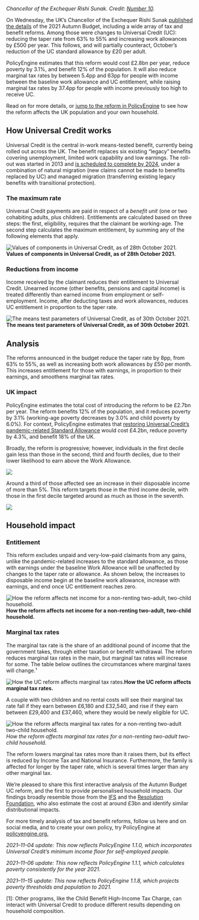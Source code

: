 *Chancellor of the Exchequer Rishi Sunak. Credit: [Number 10](https://www.flickr.com/photos/number10gov/49647526566).*

On Wednesday, the UK’s Chancellor of the Exchequer Rishi Sunak [published the details](https://www.gov.uk/government/topical-events/budget-2021) of the 2021 Autumn Budget, including a wide array of tax and benefit reforms. Among those were changes to Universal Credit (UC): reducing the taper rate from 63% to 55% and increasing work allowances by £500 per year. This follows, and will partially counteract, October’s reduction of the UC standard allowance by £20 per adult.

PolicyEngine estimates that this reform would cost £2.8bn per year, reduce poverty by 3.1%, and benefit 12% of the population. It will also reduce marginal tax rates by between 5.4pp and 63pp for people with income between the baseline work allowance and UC entitlement, while raising marginal tax rates by 37.4pp for people with income previously too high to receive UC.

Read on for more details, or [jump to the reform in PolicyEngine](https://policyengine.org/uk/population-impact?UC_reduction_rate=55&UC_work_allowance_with_housing=335&UC_work_allowance_without_housing=557&policy_date=20211101) to see how the reform affects the UK population and your own household.

## How Universal Credit works

Universal Credit is the central in-work means-tested benefit, currently being rolled out across the UK. The benefit replaces six existing “legacy” benefits covering unemployment, limited work capability and low earnings. The roll-out was started in 2013 and [is scheduled to complete by 2024](https://www.bbc.co.uk/news/uk-51318730), under a combination of natural migration (new claims cannot be made to benefits replaced by UC) and managed migration (transferring existing legacy benefits with transitional protection).

### The maximum rate

Universal Credit payments are paid in respect of a *benefit unit* (one or two cohabiting adults, plus children). Entitlements are calculated based on three steps: the first, eligibility, requires that the claimant be working-age. The second step calculates the maximum entitlement, by summing any of the following elements that apply.

![*Values of components in Universal Credit, as of 28th October 2021.*](https://cdn-images-1.medium.com/max/2000/1*E5Gdno7MfZgBf6pIQsQVuQ.png)**Values of components in Universal Credit, as of 28th October 2021.**

### Reductions from income

Income received by the claimant reduces their entitlement to Universal Credit. Unearned income (other benefits, pensions and capital income) is treated differently than earned income from employment or self-employment. Income, after deducting taxes and work allowances, reduces UC entitlement in proportion to the taper rate.

![*The means test parameters of Universal Credit, as of 30th October 2021.*](https://cdn-images-1.medium.com/max/2000/1*yLCGkbJixG94IplxwCr0lA.png)**The means test parameters of Universal Credit, as of 30th October 2021.**

## Analysis

The reforms announced in the budget reduce the taper rate by 8pp, from 63% to 55%, as well as increasing both work allowances by £50 per month. This increases entitlement for those with earnings, in proportion to their earnings, and smoothens marginal tax rates.

### UK impact

PolicyEngine estimates the total cost of introducing the reform to be £2.7bn per year. The reform benefits 12% of the population, and it reduces poverty by 3.1% (working-age poverty decreases by 3.0% and child poverty by 6.0%). For context, PolicyEngine estimates that [restoring Universal Credit’s pandemic-related Standard Allowance](https://policyengine.org/uk/population-impact?UC_couple_old=596.58&UC_couple_young=490.6&UC_single_old=411.51&UC_single_young=344) would cost £4.2bn, reduce poverty by 4.3%, and benefit 18% of the UK.

Broadly, the reform is progressive; however, individuals in the first decile gain less than those in the second, third and fourth deciles, due to their lower likelihood to earn above the Work Allowance.

![](https://cdn-images-1.medium.com/max/2432/1*a0kz7ck9hBzc-npkfDT8rg.png)

Around a third of those affected see an increase in their disposable income of more than 5%. This reform targets those in the third income decile, with those in the first decile targeted around as much as those in the seventh.

![](https://cdn-images-1.medium.com/max/2712/1*9kCqPau-QsVxh0O5rAtmTw.png)

## Household impact

### Entitlement

This reform excludes unpaid and very-low-paid claimants from any gains, unlike the pandemic-related increases to the standard allowance, as those with earnings under the baseline Work Allowance will be unaffected by changes to the taper rate or allowance. As shown below, the increases to disposable income begin at the baseline work allowance, increase with earnings, and end once UC entitlement reaches zero.

![*How the reform affects net income for a non-renting two-adult, two-child household.*](https://cdn-images-1.medium.com/max/2712/1*8h6Scwp3WFIk2At1_-zQoA.png)**How the reform affects net income for a non-renting two-adult, two-child household.**

### Marginal tax rates

The marginal tax rate is the share of an additional pound of income that the government takes, through either taxation or benefit withdrawal. The reform reduces marginal tax rates in the main, but marginal tax rates will increase for some. The table below outlines the circumstances where marginal taxes will change.¹

![*How the UC reform affects marginal tax rates.*](https://cdn-images-1.medium.com/max/2000/1*5vOnR-QCusGaBhvRH_CfQQ.png)**How the UC reform affects marginal tax rates.**

A couple with two children and no rental costs will see their marginal tax rate fall if they earn between £6,180 and £32,540, and rise if they earn between £29,400 and £37,460, where they would be newly eligible for UC.

![How the reform affects marginal tax rates for a non-renting two-adult two-child household.](https://cdn-images-1.medium.com/max/2712/1*I3HUX7zt-N33mVlcW9NoyA.png)*How the reform affects marginal tax rates for a non-renting two-adult two-child household.*

The reform lowers marginal tax rates more than it raises them, but its effect is reduced by Income Tax and National Insurance. Furthermore, the family is affected for longer by the taper rate, which is several times larger than any other marginal tax.

We’re pleased to share this first interactive analysis of the Autumn Budget UC reform, and the first to provide personalised household impacts. Our findings broadly resemble those from the [IFS](https://ifs.org.uk/uploads/Autumn-Budget-2021-Living-Standards-by-Xiaowei-Xu.pdf) and the [Resolution Foundation](https://www.resolutionfoundation.org/publications/the-boris-budget/), who also estimate the cost at around £3bn and identify similar distributional impacts.

For more timely analysis of tax and benefit reforms, follow us here and on social media, and to create your own policy, try PolicyEngine at [policyengine.org.](https://policyengine.org/)

*2021–11–04 update: This now reflects PolicyEngine 1.1.0, which incorporates Universal Credit’s minimum income floor for self-employed people.*

*2021–11–06 update: This now reflects PolicyEngine 1.1.1, which calculates poverty consistently for the year 2021.*

*2021–11–15 update: This now reflects PolicyEngine 1.1.8, which projects poverty thresholds and population to 2021.*

[1]: Other programs, like the Child Benefit High-Income Tax Charge, can interact with Universal Credit to produce different results depending on household composition.
